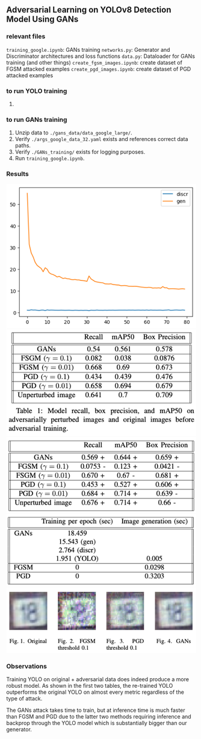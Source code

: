 ## Adversarial Learning on YOLOv8 Detection Model Using GANs

### relevant files
`training_google.ipynb`: GANs training
`networks.py`: Generator and Discriminator architectures and loss functions
`data.py`: Dataloader for GANs training (and other things)
`create_fgsm_images.ipynb`: create dataset of FGSM attacked examples
`create_pgd_images.ipynb`: create dataset of PGD attacked examples

### to run YOLO training
1. 

### to run GANs training
1. Unzip data to `./gans_data/data_google_large/`.
2. Verify `./args_google_data_32.yaml` exists and references correct data paths.
3. Verify `./GANs_training/` exists for logging purposes.
4. Run `training_google.ipynb`.

### Results
![GANs training loss graph](./images/GANs_loss.png)
![YOLO performance on original and adversarial data](./images/yolo-perf.png)
![YOLO_robust performance on original and adversarial data](./images/yolo-robust-perf.png)
![Timing benchmarks of each attack](./images/attack-benchs.png)
![Adversarial examples by attack](./images/adv_exs.png)

### Observations
Training YOLO on original + adversarial data does indeed produce a more robust model. As shown in the first two tables, the re-trained YOLO outperforms the original YOLO on almost every metric regardless of the type of attack.

The GANs attack takes time to train, but at inference time is much faster than FGSM and PGD due to the latter two methods requiring inference and backprop through the YOLO model which is substantially bigger than our generator.